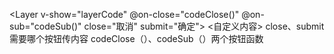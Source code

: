 <Layer v-show="layerCode" @on-close="codeClose()" @on-sub="codeSub()" close="取消" submit="确定">
  <自定义内容>
</Layer>
close、submit需要哪个按钮传内容
codeClose（）、codeSub（）两个按钮函数